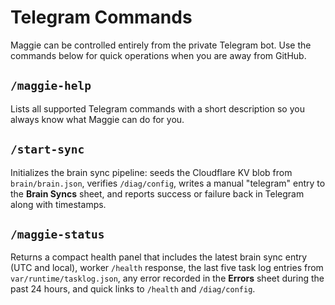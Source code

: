 # Telegram Commands

Maggie can be controlled entirely from the private Telegram bot. Use the commands below for quick operations when you are away from GitHub.

## `/maggie-help`
Lists all supported Telegram commands with a short description so you always know what Maggie can do for you.

## `/start-sync`
Initializes the brain sync pipeline: seeds the Cloudflare KV blob from `brain/brain.json`, verifies `/diag/config`, writes a manual "telegram" entry to the **Brain Syncs** sheet, and reports success or failure back in Telegram along with timestamps.

## `/maggie-status`
Returns a compact health panel that includes the latest brain sync entry (UTC and local), worker `/health` response, the last five task log entries from `var/runtime/tasklog.json`, any error recorded in the **Errors** sheet during the past 24 hours, and quick links to `/health` and `/diag/config`.
